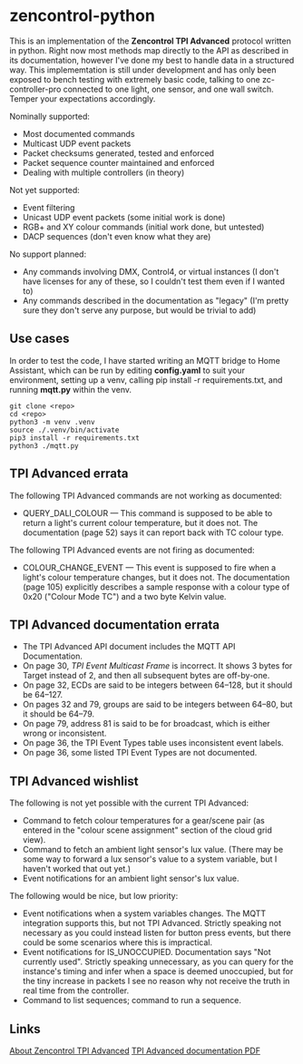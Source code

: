 # zencontrol-python

This is an implementation of the **Zencontrol TPI Advanced** protocol written in python. Right now most methods map directly to the API as described in its documentation, however I've done my best to handle data in a structured way. This implememtation is still under development and has only been exposed to bench testing with extremely basic code, talking to one zc-controller-pro connected to one light, one sensor, and one wall switch. Temper your expectations accordingly.

Nominally supported:

* Most documented commands
* Multicast UDP event packets
* Packet checksums generated, tested and enforced
* Packet sequence counter maintained and enforced
* Dealing with multiple controllers (in theory)

Not yet supported:

* Event filtering
* Unicast UDP event packets (some initial work is done)
* RGB+ and XY colour commands (initial work done, but untested)
* DACP sequences (don't even know what they are)

No support planned:

* Any commands involving DMX, Control4, or virtual instances (I don't have licenses for any of these, so I couldn't test them even if I wanted to)
* Any commands described in the documentation as "legacy" (I'm pretty sure they don't serve any purpose, but would be trivial to add)

## Use cases

In order to test the code, I have started writing an MQTT bridge to Home Assistant, which can be run by editing **config.yaml** to suit your environment, setting up a venv, calling pip install -r requirements.txt, and running **mqtt.py** within the venv.

```
git clone <repo>
cd <repo>
python3 -m venv .venv
source ./.venv/bin/activate
pip3 install -r requirements.txt
python3 ./mqtt.py
```

## TPI Advanced errata

The following TPI Advanced commands are not working as documented:

* QUERY_DALI_COLOUR — This command is supposed to be able to return a light's current colour temperature, but it does not. The documentation (page 52) says it can report back with TC colour type.

The following TPI Advanced events are not firing as documented:

* COLOUR_CHANGE_EVENT — This event is supposed to fire when a light's colour temperature changes, but it does not. The documentation (page 105) explicitly describes a sample response with a colour type of 0x20 ("Colour Mode TC") and a two byte Kelvin value.

## TPI Advanced documentation errata

* The TPI Advanced API document includes the MQTT API Documentation.
* On page 30, *TPI Event Multicast Frame* is incorrect. It shows 3 bytes for Target instead of 2, and then all subsequent bytes are off-by-one.
* On page 32, ECDs are said to be integers between 64–128, but it should be 64–127.
* On pages 32 and 79, groups are said to be integers between 64–80, but it should be 64–79.
* On page 79, address 81 is said to be for broadcast, which is either wrong or inconsistent.
* On page 36, the TPI Event Types table uses inconsistent event labels.
* On page 36, some listed TPI Event Types are not documented.

## TPI Advanced wishlist

The following is not yet possible with the current TPI Advanced:

* Command to fetch colour temperatures for a gear/scene pair (as entered in the "colour scene assignment" section of the cloud grid view).
* Command to fetch an ambient light sensor's lux value. (There may be some way to forward a lux sensor's value to a system variable, but I haven't worked that out yet.)
* Event notifications for an ambient light sensor's lux value.

The following would be nice, but low priority:

* Event notifications when a system variables changes. The MQTT integration supports this, but not TPI Advanced. Strictly speaking not necessary as you could instead listen for button press events, but there could be some scenarios where this is impractical.
* Event notifications for IS_UNOCCUPIED. Documentation says "Not currently used". Strictly speaking unnecessary, as you can query for the instance's timing and infer when a space is deemed unoccupied, but for the tiny increase in packets I see no reason why not receive the truth in real time from the controller.
* Command to list sequences; command to run a sequence.

## Links

[About Zencontrol TPI Advanced](https://support.zencontrol.com/hc/en-us/articles/360000337175-What-is-the-Third-Party-Interface-TPI)
[TPI Advanced documentation PDF](https://support.zencontrol.com/hc/en-us/article_attachments/10831057855503)
